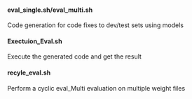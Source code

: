 #### eval_single.sh/eval_multi.sh
Code generation for code fixes to dev/test sets using models

#### Exectuion_Eval.sh
Execute the generated code and get the result

#### recyle_eval.sh
Perform a cyclic eval_Multi evaluation on multiple weight files
